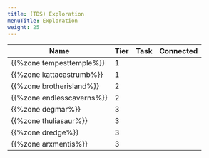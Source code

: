 ```yaml
---
title: (TDS) Exploration
menuTitle: Exploration
weight: 25
---
```


Name|Tier|Task|Connected
---|---|---|---
{{%zone tempesttemple%}}|1||
{{%zone kattacastrumb%}}|1||
{{%zone brotherisland%}}|2||
{{%zone endlesscaverns%}}|2||
{{%zone degmar%}}|3||
{{%zone thuliasaur%}}|3||
{{%zone dredge%}}|3||
{{%zone arxmentis%}}|3||